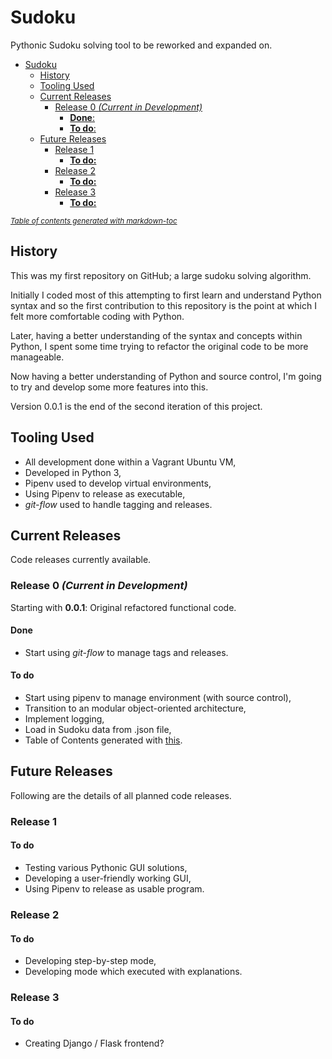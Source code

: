 # Sudoku

Pythonic Sudoku solving tool to be reworked and expanded on.

- [Sudoku](#sudoku)
  * [History](#history)
  * [Tooling Used](#tooling-used)
  * [Current Releases](#current-releases)
    + [Release 0 *(Current in Development)*](#release-0---current-in-development--)
      - [**Done**:](#--done---)
      - [**To do**:](#--to-do---)
  * [Future Releases](#future-releases)
    + [Release 1](#release-1)
      - [**To do:**](#--to-do---)
    + [Release 2](#release-2)
      - [**To do:**](#--to-do----1)
    + [Release 3](#release-3)
      - [**To do:**](#--to-do----2)

<small><i><a href='http://ecotrust-canada.github.io/markdown-toc/'>Table of contents generated with markdown-toc</a></i></small>


## History

This was my first repository on GitHub; a large sudoku solving algorithm.

Initially I coded most of this attempting to first learn and understand Python syntax and so the first contribution to this
repository is the point at which I felt more comfortable coding with Python.

Later, having a better understanding of the syntax and concepts within Python, I spent some time trying to refactor the original code to be more manageable.

Now having a better understanding of Python and source control, I'm going to try and develop some more features into this.

Version 0.0.1 is the end of the second iteration of this project.

## Tooling Used

* All development done within a Vagrant Ubuntu VM,
* Developed in Python 3,
* Pipenv used to develop virtual environments,
* Using Pipenv to release as executable,
* *git-flow* used to handle tagging and releases.

## Current Releases

Code releases currently available.

### Release 0 *(Current in Development)*

Starting with **0.0.1**: Original refactored functional code.

#### **Done**
* Start using *git-flow* to manage tags and releases.

#### **To do**
* Start using pipenv to manage environment (with source control),
* Transition to an modular object-oriented architecture,
* Implement logging,
* Load in Sudoku data from .json file,
* Table of Contents generated with [this](https://ecotrust-canada.github.io/markdown-toc/).

## Future Releases

Following are the details of all planned code releases.

### Release 1

#### **To do**

* Testing various Pythonic GUI solutions,
* Developing a user-friendly working GUI,
* Using Pipenv to release as usable program.

### Release 2

#### **To do**

* Developing step-by-step mode,
* Developing mode which executed with explanations.

### Release 3

#### **To do**

* Creating Django / Flask frontend?